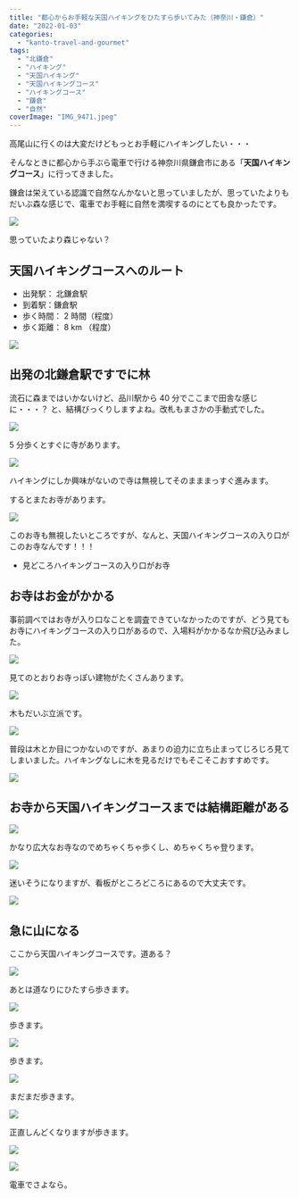 ```yaml
---
title: "都心からお手軽な天国ハイキングをひたすら歩いてみた（神奈川・鎌倉）"
date: "2022-01-03"
categories: 
  - "kanto-travel-and-gourmet"
tags: 
  - "北鎌倉"
  - "ハイキング"
  - "天国ハイキング"
  - "天国ハイキングコース"
  - "ハイキングコース"
  - "鎌倉"
  - "自然"
coverImage: "IMG_9471.jpeg"
---
```


高尾山に行くのは大変だけどもっとお手軽にハイキングしたい・・・

そんなときに都心から手ぶら電車で行ける神奈川県鎌倉市にある「**天国ハイキングコース**」に行ってきました。

鎌倉は栄えている認識で自然なんかないと思っていましたが、思っていたよりもだいぶ森な感じで、電車でお手軽に自然を満喫するのにとても良かったです。

![](images/IMG_9463.jpeg)

思っていたより森じゃない？

## 天国ハイキングコースへのルート

- 出発駅： 北鎌倉駅
- 到着駅：鎌倉駅
- 歩く時間： 2 時間（程度）
- 歩く距離： 8 km （程度）

![](images/image.jpg)

## 出発の北鎌倉駅ですでに林

流石に森まではいかないけど、品川駅から 40 分でここまで田舎な感じに・・・？ と、結構びっくりしますよね。改札もまさかの手動式でした。

![](images/IMG_9437.jpeg)

5 分歩くとすぐに寺があります。

![](images/IMG_9438.jpeg)

ハイキングにしか興味がないので寺は無視してそのまままっすぐ進みます。

するとまたお寺があります。

![](images/IMG_9440.jpeg)

このお寺も無視したいところですが、なんと、天国ハイキングコースの入り口がこのお寺なんです！！！

- 見どころハイキングコースの入り口がお寺

## お寺はお金がかかる

事前調べではお寺が入り口なことを調査できていなかったのですが、どう見てもお寺にハイキングコースの入り口があるので、入場料がかかるなか飛び込みました。

![](images/IMG_9443.jpeg)

見てのとおりお寺っぽい建物がたくさんあります。

![](images/IMG_9444.jpeg)

木もだいぶ立派です。

![](images/IMG_9445.jpeg)

普段は木とか目につかないのですが、あまりの迫力に立ち止まってじろじろ見てしまいました。ハイキングなしに木を見るだけでもそこそこおすすめです。

![](images/IMG_9446.jpeg)

## お寺から天国ハイキングコースまでは結構距離がある

![](images/IMG_9456.jpeg)

かなり広大なお寺なのでめちゃくちゃ歩くし、めちゃくちゃ登ります。

![](images/IMG_9462.jpeg)

迷いそうになりますが、看板がところどころにあるので大丈夫です。

![](images/IMG_9453.jpeg)

## 急に山になる

ここから天国ハイキングコースです。道ある？

![](images/IMG_9470.jpeg)

あとは道なりにひたすら歩きます。

![](images/IMG_9471.jpeg)

歩きます。

![](images/IMG_9474.jpeg)

歩きます。

![](images/IMG_9481.jpeg)

まだまだ歩きます。

![](images/IMG_9483.jpeg)

正直しんどくなりますが歩きます。

![](images/IMG_9488.jpeg)

![](images/IMG_9489.jpeg)

電車でさよなら。

